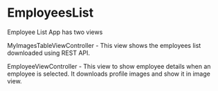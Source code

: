 # EmployeesList


Employee List App has two views

MyImagesTableViewController - This view shows the employees list downloaded using REST API.

EmployeeViewController - This view to show employee details when an employee is selected. It downloads profile images and show it in image view.
